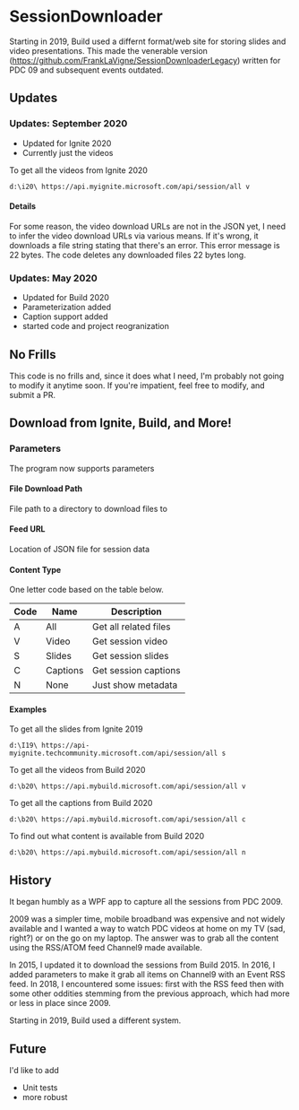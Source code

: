# SessionDownloader
Starting in 2019, Build used a differnt format/web site for storing slides and video presentations. This made the venerable version (https://github.com/FrankLaVigne/SessionDownloaderLegacy) written for PDC 09 and subsequent events outdated. 

## Updates

### Updates: September 2020

* Updated for Ignite 2020
* Currently just the videos

To get all the videos from Ignite 2020

`d:\i20\ https://api.myignite.microsoft.com/api/session/all v`

#### Details

For some reason, the video download URLs are not in the JSON yet, I need to infer the video download URLs via various means. If it's wrong, it downloads a file string stating that there's an error. This error message is 22 bytes. The code deletes any downloaded files 22 bytes long.



### Updates: May 2020

* Updated for Build 2020
* Parameterization added
* Caption support added
* started code and project reogranization

## No Frills
This code is no frills and, since it does what I need, I'm probably not going to modify it anytime soon. If you're impatient, feel free to modify, and submit a PR.

## Download from Ignite, Build, and More!

### Parameters
The program now supports parameters

#### File Download Path
File path to a directory to download files to

#### Feed URL
Location of JSON file for session data

#### Content Type

One letter code based on the table below.

| Code | Name     | Description           | 
|------|----------|-----------------------|
| A    | All      | Get all related files |
| V    | Video    | Get session video     |
| S    | Slides   | Get session slides    |
| C    | Captions | Get session captions  |
| N    | None     | Just show metadata    |



#### Examples

To get all the slides from Ignite 2019

`d:\I19\ https://api-myignite.techcommunity.microsoft.com/api/session/all s`

To get all the videos from Build 2020

`d:\b20\ https://api.mybuild.microsoft.com/api/session/all v`

To get all the captions from Build 2020

`d:\b20\ https://api.mybuild.microsoft.com/api/session/all c`

To find out what content is available from Build 2020

`d:\b20\ https://api.mybuild.microsoft.com/api/session/all n`


## History
It began humbly as a WPF app to capture all the sessions from PDC 2009. 

2009 was a simpler time, mobile broadband was expensive and not widely available and I wanted a way to watch PDC videos at home on my TV (sad, right?) or on the go on my laptop. The answer was to grab all the content using the RSS/ATOM feed Channel9 made available.

In 2015, I updated it to download the sessions from Build 2015. In 2016, I added parameters to make it grab all items on Channel9 with an Event RSS feed. In 2018, I encountered some issues: first with the RSS feed then with some other oddities stemming from the previous approach, which had more or less in place since 2009. 

Starting in 2019, Build used a different system.

## Future
I'd like to add 

* Unit tests
* more robust
